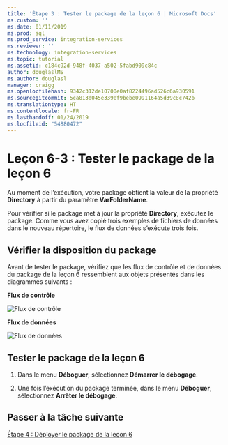 ```yaml
---
title: 'Étape 3 : Tester le package de la leçon 6 | Microsoft Docs'
ms.custom: ''
ms.date: 01/11/2019
ms.prod: sql
ms.prod_service: integration-services
ms.reviewer: ''
ms.technology: integration-services
ms.topic: tutorial
ms.assetid: c184c92d-948f-4037-a502-5fabd909c84c
author: douglaslMS
ms.author: douglasl
manager: craigg
ms.openlocfilehash: 9342c312de10700e0af8224496ad526c6a930591
ms.sourcegitcommit: 5ca813d045e339ef9bebe0991164a5d39c8c742b
ms.translationtype: HT
ms.contentlocale: fr-FR
ms.lasthandoff: 01/24/2019
ms.locfileid: "54880472"
---
```

# <a name="lesson-6-3-test-the-lesson-6-package"></a>Leçon 6-3 : Tester le package de la leçon 6
Au moment de l’exécution, votre package obtient la valeur de la propriété **Directory** à partir du paramètre **VarFolderName**.  
  
Pour vérifier si le package met à jour la propriété **Directory**, exécutez le package. Comme vous avez copié trois exemples de fichiers de données dans le nouveau répertoire, le flux de données s’exécute trois fois.
  
## <a name="check-the-package-layout"></a>Vérifier la disposition du package  
Avant de tester le package, vérifiez que les flux de contrôle et de données du package de la leçon 6 ressemblent aux objets présentés dans les diagrammes suivants :   
  
**Flux de contrôle**  
  
![Flux de contrôle](../integration-services/media/task4lesson2control.gif "Flux de contrôle")  
  
**Flux de données**  
  
![Flux de données](../integration-services/media/task5lesson5data.gif "Flux de données")  
  
## <a name="test-the-lesson-6-package"></a>Tester le package de la leçon 6  
  
1.  Dans le menu **Déboguer**, sélectionnez **Démarrer le débogage**.  
  
2.  Une fois l’exécution du package terminée, dans le menu **Déboguer**, sélectionnez **Arrêter le débogage**.  
  
## <a name="go-to-next-task"></a>Passer à la tâche suivante
[Étape 4 : Déployer le package de la leçon 6](../integration-services/lesson-6-4-deploying-the-lesson-6-package.md)  
  
  
  
